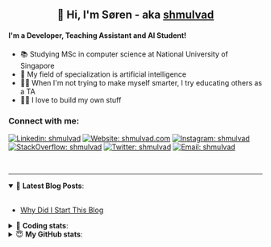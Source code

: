 <h2 align="center">
	👋 Hi, I'm Søren - aka <a href="https://shmulvad.com">shmulvad</a>
</h2>

#### I'm a Developer, Teaching Assistant and AI Student!
- 📚 Studying MSc in computer science at National University of Singapore
- 🧠 My field of specialization is artificial intelligence
- 👨‍🏫 When I'm not trying to make myself smarter, I try educating others as a TA
- 👨‍💻 I love to build my own stuff

### Connect with me:

[![Linkedin: shmulvad](https://img.shields.io/badge/shmulvad-blue?style=flat&logo=Linkedin&logoColor=white)][linkedin]
[![Website: shmulvad.com](https://img.shields.io/badge/shmulvad.com-47CCCC?&style=flat&logo=Google-Chrome&logoColor=white)][website]
[![Instagram: shmulvad](https://img.shields.io/badge/-@shmulvad-purple?style=flat&logo=Instagram&logoColor=white)][instagram]
[![StackOverflow: shmulvad](https://img.shields.io/badge/shmulvad-FE7A16?style=flat&logo=stack-overflow&logoColor=white)][stackOverflow]
[![Twitter: shmulvad](https://img.shields.io/badge/@shmulvad-1ca0f1?style=flat&logo=twitter&logoColor=white)][twitter]
[![Email: shmulvad](https://img.shields.io/badge/shmulvad-D14836?style=flat&logo=gmail&logoColor=white)][mail]

<br />

---

<details open>
 <summary>📕 <b>Latest Blog Posts</b>: </summary>

<br>

<!-- BLOG-POST-LIST:START -->
- [Why Did I Start This Blog](https://shmulvad.com/blog/why-did-start-this-blog)
<!-- BLOG-POST-LIST:END -->

</details>

<!-- --- -->

<details>
 <summary>🤖 <b>Coding stats</b>: </summary>

<br>

<!--START_SECTION:waka-->
**I'm a Night 🦉** 

```text
🌞 Morning    101 commits    ██░░░░░░░░░░░░░░░░░░░░░░░   10.16% 
🌆 Daytime    366 commits    █████████░░░░░░░░░░░░░░░░   36.82% 
🌃 Evening    363 commits    █████████░░░░░░░░░░░░░░░░   36.52% 
🌙 Night      164 commits    ████░░░░░░░░░░░░░░░░░░░░░   16.5%

```


📊 **This Week I Spent My Time On** 

```text
💬 Programming Languages: 
Python                   9 hrs 3 mins        ███████████████░░░░░░░░░░   62.22% 
HTML                     2 hrs 20 mins       ████░░░░░░░░░░░░░░░░░░░░░   16.06% 
Other                    1 hr 52 mins        ███░░░░░░░░░░░░░░░░░░░░░░   12.91% 
Bash                     28 mins             ░░░░░░░░░░░░░░░░░░░░░░░░░   3.22% 
CSS                      25 mins             ░░░░░░░░░░░░░░░░░░░░░░░░░   2.95%

🔥 Editors: 
VS Code                  12 hrs 26 mins      █████████████████████░░░░   85.53% 
Zsh                      1 hr 52 mins        ███░░░░░░░░░░░░░░░░░░░░░░   12.91% 
Sublime Text             13 mins             ░░░░░░░░░░░░░░░░░░░░░░░░░   1.56%

🐱‍💻 Projects: 
company-scrapers         5 hrs 59 mins       ██████████░░░░░░░░░░░░░░░   41.14% 
overvaagning-admin       4 hrs 54 mins       ████████░░░░░░░░░░░░░░░░░   33.72% 
overvaagning-sender      2 hrs 4 mins        ███░░░░░░░░░░░░░░░░░░░░░░   14.26% 
Terminal                 51 mins             █░░░░░░░░░░░░░░░░░░░░░░░░   5.88% 
medieovervaagning        14 mins             ░░░░░░░░░░░░░░░░░░░░░░░░░   1.63%

```


 Last Updated on 31/01/2022 18:45:52 UTC
<!--END_SECTION:waka-->

</details>

<!-- --- -->

<details>
 <summary>😇 <b>My GitHub stats</b>: </summary>

<br>

<img align="left" alt="shmulvad's Github Stats" src="https://github-readme-stats.vercel.app/api?username=shmulvad&show_icons=true&hide_border=true" />

</details>



[website]: https://shmulvad.com
[twitter]: https://twitter.com/shmulvad
[linkedin]: https://linkedin.com/in/shmulvad
[instagram]: https://instagram.com/shmulvad
[stackOverflow]: https://stackoverflow.com/users/9248793/shmulvad
[mail]: mailto:shmulvad@gmail.com
[github]: https://github.com/shmulvad
